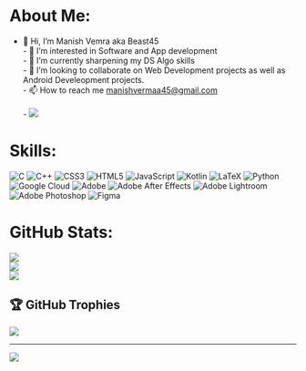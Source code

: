 #  About Me:
- 👋 Hi, I’m Manish Vemra aka Beast45<br>- 👀 I’m interested in Software and App development<br>- 🌱 I’m currently sharpening my DS Algo skills<br>- 💞️ I’m looking to collaborate on Web Development projects as well as Android Develeopment projects.<br>- 📫 How to reach me manishvermaa45@gmail.com<br><br>- ![](https://leetcard.jacoblin.cool/beast45?animation=false)


# Skills:
![C](https://img.shields.io/badge/c-%2300599C.svg?style=flat&logo=c&logoColor=white) ![C++](https://img.shields.io/badge/c++-%2300599C.svg?style=flat&logo=c%2B%2B&logoColor=white) ![CSS3](https://img.shields.io/badge/css3-%231572B6.svg?style=flat&logo=css3&logoColor=white) ![HTML5](https://img.shields.io/badge/html5-%23E34F26.svg?style=flat&logo=html5&logoColor=white) ![JavaScript](https://img.shields.io/badge/javascript-%23323330.svg?style=flat&logo=javascript&logoColor=%23F7DF1E) ![Kotlin](https://img.shields.io/badge/kotlin-%237F52FF.svg?style=flat&logo=kotlin&logoColor=white) ![LaTeX](https://img.shields.io/badge/latex-%23008080.svg?style=flat&logo=latex&logoColor=white) ![Python](https://img.shields.io/badge/python-3670A0?style=flat&logo=python&logoColor=ffdd54) ![Google Cloud](https://img.shields.io/badge/GoogleCloud-%234285F4.svg?style=flat&logo=google-cloud&logoColor=white) ![Adobe](https://img.shields.io/badge/adobe-%23FF0000.svg?style=flat&logo=adobe&logoColor=white) ![Adobe After Effects](https://img.shields.io/badge/Adobe%20After%20Effects-9999FF.svg?style=flat&logo=Adobe%20After%20Effects&logoColor=white) ![Adobe Lightroom](https://img.shields.io/badge/Adobe%20Lightroom-31A8FF.svg?style=flat&logo=Adobe%20Lightroom&logoColor=white) ![Adobe Photoshop](https://img.shields.io/badge/adobe%20photoshop-%2331A8FF.svg?style=flat&logo=adobe%20photoshop&logoColor=white) ![Figma](https://img.shields.io/badge/figma-%23F24E1E.svg?style=flat&logo=figma&logoColor=white)
# GitHub Stats:
![](https://github-readme-stats.vercel.app/api?username=beast-45&theme=dark&hide_border=false&include_all_commits=false&count_private=false)<br/>
![](https://github-readme-streak-stats.herokuapp.com/?user=beast-45&theme=dark&hide_border=false)<br/>
![](https://github-readme-stats.vercel.app/api/top-langs/?username=beast-45&theme=dark&hide_border=false&include_all_commits=false&count_private=false&layout=compact)

## 🏆 GitHub Trophies
![](https://github-profile-trophy.vercel.app/?username=beast-45&theme=radical&no-frame=false&no-bg=true&margin-w=4)

---
[![](https://visitcount.itsvg.in/api?id=beast-45&icon=5&color=1)](https://visitcount.itsvg.in)

<!-- Proudly created with GPRM ( https://gprm.itsvg.in ) -->
